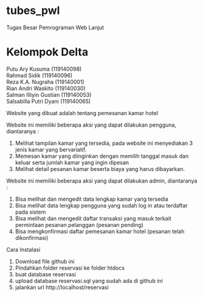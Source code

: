 # tubes_pwl
Tugas Besar Pemrograman Web Lanjut </br>
# Kelompok Delta
Putu Ary Kusuma	(119140098) </br>
Rahmad Sidik (119140096) </br>
Reza K.A. Nugraha (119140001) </br>
Rian Andri Waskito (119140030) </br>
Salman Illiyin Gustian (119140053) </br>
Salsabilla Putri Dyani (119140065) </br>



Website yang dibuat adalah tentang pemesanan kamar hotel </br>

  
Website ini memiliki beberapa aksi yang dapat dilakukan pengguna, diantaranya : </br>
1. Melihat tampilan kamar yang tersedia, pada website ini menyediakan 3 jenis kamar yang bervariatif. </br>
2. Memesan kamar yang diinginkan dengan memilih tanggal masuk dan keluar serta jumlah kamar yang ingin dipesan </br>
3. Melihat detail pesanan kamar beserta biaya yang harus dibayarkan. </br>


Website ini memiliki beberapa aksi yang dapat dilakukan admin, diantaranya : </br>
1. Bisa melihat dan mengedit data lengkap kamar yang tersedia </br>
2. Bisa melihat data lengkap  pengguna yang sudah log in atau terdaftar pada sistem </br>
3. Bisa melihat dan mengedit daftar transaksi yang masuk terkait permintaan pesanan pelanggan (pesanan pending) </br>
4. Bisa mengkonfirmasi daftar pemesanan kamar hotel (pesanan telah dikonfirmasi) </br>

Cara Instalasi </br>
1. Download file github ini </br>
2. Pindahkan folder reservasi ke folder htdocs </br>
3. buat database reservasi </br>
4. upload database reservasi.sql yang sudah ada di github ini </br>
5. jalankan url http://localhost/reservasi
